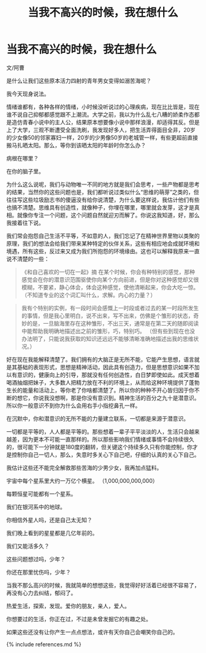 ﻿---
layout: post
title: 当我不高兴的时候，我在想什么
category: life
---

# 当我不高兴的时候，我在想什么 #

文/阿曹

是什么让我们这些原本活力四射的青年男女变得如溺苦海呢？

我今天现身说法。

情绪谁都有，各种各样的情绪，小时候没听说过的心理疾病，现在比比皆是，现在谁不说自己抑郁都感觉跟不上潮流。大学之前，我以为什么乱七八糟的娇柔作态都是造仿青春小说中的主人公，结果原本想要像小说中那样浪漫，却适得其反。但是上了大学，三观不断遭受全面洗刷，我发现好多人，把生活弄得面目全非，20岁的少女像50的邻家寡妇一样，20岁的少男像50岁的老城管一样，有些更超前直接搬马扎晒太阳。那么，等你到该晒太阳的年龄时你怎么办？

病根在哪里？

在你的脑子里。

为什么这么说呢，我们与动物唯一不同的地方就是我们会思考，一些产物都是思考的结果，当然你的这些问题也是，我们都听说过类似什么“思维的萌芽”之类的，但往往写这些垃圾励志书的傻逼没有给你说清楚，为什么要这样说，我估计他们有些也搞不清楚。思维具有创造性，就像种子，你埋在哪里，哪里就会发芽，这才是真相。就像你专注一个问题，这个问题自然就迎刃而解了。你说这我知道，好，那么我接着往下说。

我们常会抱怨自己生活不平等，不如意的人，我们忘记了在精神世界里物以类聚的原理，我们的想法会给我们带来某种特定的伙伴关系，这些有相应地会成就环境和境遇，所有这些，反过来又成为我们所抱怨的环境缘由。这也可以解释我原来一直说不清楚的一些：

>《和自己喜欢的一切在一起》摘
在某个时候，你会有种特别的感觉，那种感觉会在你的潜意识范围驱使你向某个方向前进，但是你对这种感觉却又很模糊，不要紧，静心体会，体会这种感觉，使他清晰起来，你会大吃一惊。
（不知道专业的这个词汇叫什么，求解。内心的力量？） 

>我有个特别的实例，有一段时间会感慨上一时段或者过去的某一时段所发生的事情，但是我心里明白，说不出来，写不出来，仿佛是个雏形的状态，奇妙的是，一旦脑海里存在这种雏形，不出三天，通常是在第二天的随即阅读中能帮助我明确地描述出之前的雏形，巧，特别巧。
（但有些到现在也没办法明了，只能说我获取的知识还远远不能够清晰准确地描述出我的思维状况。）


好在现在我能解释清楚了。我们拥有的大脑正是无所不能，它能产生思想，语言就是其基础的表现形式，思想是精神活动，因此具有创造力，但是思想意识如果不加以有意识的，健康向上的引导，那就没有任何创造性，白日梦即使如此。成天想着喝酒抽烟把妹子，大多数人把精力放在不利的环境上，从而给这种环境提供了蓬勃生长的能量和活动上，等你老了你啥都清楚了。所以你的种种不开心皆归因于你不断的想它，你说我没想啊，那是你没有意识到。精神生活的百分之九十是潜意识。所以你一般意识不到你为什么会用右手小指挖鼻孔一样。

在沉默中，你和潜意识的无所不能的力量建立联系，一切都是来源于潜意识。

一切都是平等的，人人都是平等的。那些想着一辈子平平淡淡的人，生活只会越来越差，因为更本不可能一直那样的。所以那些影响我们情绪或事情不会持续很久的，很可能下一分钟就是180度的翻转，但关键这个持续多久只有你能控制，你才是控制你自己一切人，那么，失意时多关心下自己吧，仔细的认真的关心下自己。

我估计这些还不能完全解救那些苦海的少男少女，我再加点猛料。

宇宙中每个星系里大约一万亿个横星。
（1,000,000,000,000）

每颗恒星可能都有一个星系。

我们在银河系中的地球。

你相信外星人吗，还是自己太无知？

我们晚上看到的星星都是几亿年前的。

我们又能活多久？

这些问题想过吗，少年？

你还在那里忧伤吗，少年？

当我不那么高兴的时候，我就简单的想想这些，我觉得好好活着已经很不容易了，再没有心力去纠结，郁闷了。

热爱生活，探索，发现。爱你的朋友，亲人，爱人。

你想要过的生活，你正在过，不过是未曾发掘它的有趣之处。

如果这些还没有让你产生一点点想法，或许有天你自己会嘲笑你自己的。





{% include references.md %}
